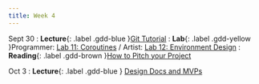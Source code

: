 ```yaml
---
title: Week 4
---
```


Sept 30
: **Lecture**{: .label .gdd-blue }[Git Tutorial]
: **Lab**{: .label .gdd-yellow }Programmer: [Lab 11: Coroutines] / Artist: [Lab 12: Environment Design]
: **Reading**{: .label .gdd-brown }[How to Pitch your Project]

Oct 3
: **Lecture**{: .label .gdd-blue } [Design Docs and MVPs]

[Git Tutorial]: https://docs.google.com/presentation/d/1sk7rqMcUNY4XS88DSLEOfvp-QnN5-w040UY7ojVeD8Q/edit#slide=id.g2844c5628fa_0_184
[Design Docs and MVPs]: https://drive.google.com/file/d/1fxQ0rzlHSFVsqxYEvEBSafmvb5o2KdnO/view?usp=sharing

[Lab 11: Coroutines]: ./../pages/labs/lab11/lab11
[Lab 12: Environment Design]: ./../pages/labs/lab12/lab12

[How to Pitch your Project]: https://www.gamedeveloper.com/business/how-to-pitch-your-project-to-publishers 


